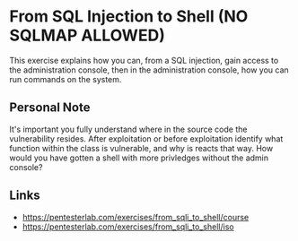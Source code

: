 # From SQL Injection to Shell (NO SQLMAP ALLOWED)

This exercise explains how you can, from a SQL injection, gain access to the administration console, then in the administration console, how you can run commands on the system.

## Personal Note

It's important you fully understand where in the source code the vulnerability resides. After exploitation or before exploitation identify what function within the class is vulnerable, and why is reacts that way. How would you have gotten a shell with more privledges without the admin console?

## Links
- https://pentesterlab.com/exercises/from_sqli_to_shell/course
- https://pentesterlab.com/exercises/from_sqli_to_shell/iso
